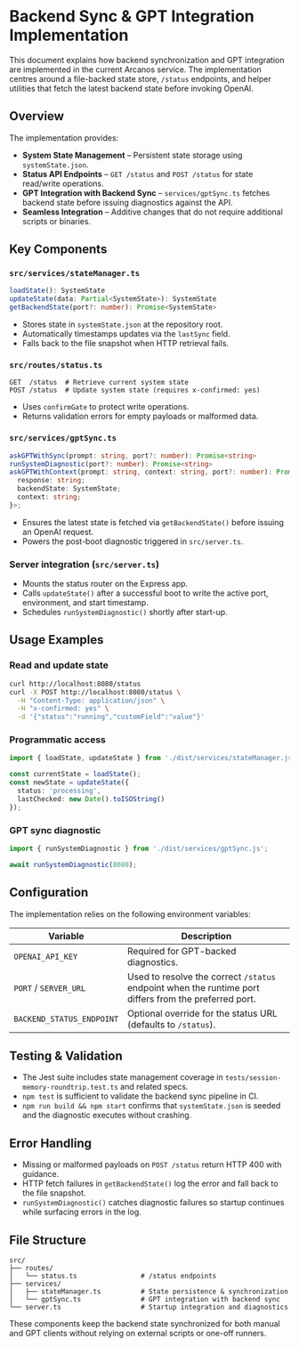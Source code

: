 # Backend Sync & GPT Integration Implementation

This document explains how backend synchronization and GPT integration are
implemented in the current Arcanos service. The implementation centres around a
file-backed state store, `/status` endpoints, and helper utilities that fetch the
latest backend state before invoking OpenAI.

## Overview

The implementation provides:
- **System State Management** – Persistent state storage using
  `systemState.json`.
- **Status API Endpoints** – `GET /status` and `POST /status` for state
  read/write operations.
- **GPT Integration with Backend Sync** – `services/gptSync.ts` fetches backend
  state before issuing diagnostics against the API.
- **Seamless Integration** – Additive changes that do not require additional
  scripts or binaries.

## Key Components

### `src/services/stateManager.ts`
```typescript
loadState(): SystemState
updateState(data: Partial<SystemState>): SystemState
getBackendState(port?: number): Promise<SystemState>
```
- Stores state in `systemState.json` at the repository root.
- Automatically timestamps updates via the `lastSync` field.
- Falls back to the file snapshot when HTTP retrieval fails.

### `src/routes/status.ts`
```http
GET  /status  # Retrieve current system state
POST /status  # Update system state (requires x-confirmed: yes)
```
- Uses `confirmGate` to protect write operations.
- Returns validation errors for empty payloads or malformed data.

### `src/services/gptSync.ts`
```typescript
askGPTWithSync(prompt: string, port?: number): Promise<string>
runSystemDiagnostic(port?: number): Promise<string>
askGPTWithContext(prompt: string, context: string, port?: number): Promise<{
  response: string;
  backendState: SystemState;
  context: string;
}>;
```
- Ensures the latest state is fetched via `getBackendState()` before issuing an
  OpenAI request.
- Powers the post-boot diagnostic triggered in `src/server.ts`.

### Server integration (`src/server.ts`)
- Mounts the status router on the Express app.
- Calls `updateState()` after a successful boot to write the active port,
  environment, and start timestamp.
- Schedules `runSystemDiagnostic()` shortly after start-up.

## Usage Examples

### Read and update state
```bash
curl http://localhost:8080/status
curl -X POST http://localhost:8080/status \
  -H "Content-Type: application/json" \
  -H "x-confirmed: yes" \
  -d '{"status":"running","customField":"value"}'
```

### Programmatic access
```typescript
import { loadState, updateState } from './dist/services/stateManager.js';

const currentState = loadState();
const newState = updateState({
  status: 'processing',
  lastChecked: new Date().toISOString()
});
```

### GPT sync diagnostic
```typescript
import { runSystemDiagnostic } from './dist/services/gptSync.js';

await runSystemDiagnostic(8080);
```

## Configuration

The implementation relies on the following environment variables:

| Variable | Description |
| --- | --- |
| `OPENAI_API_KEY` | Required for GPT-backed diagnostics. |
| `PORT` / `SERVER_URL` | Used to resolve the correct `/status` endpoint when the runtime port differs from the preferred port. |
| `BACKEND_STATUS_ENDPOINT` | Optional override for the status URL (defaults to `/status`). |

## Testing & Validation

- The Jest suite includes state management coverage in
  `tests/session-memory-roundtrip.test.ts` and related specs.
- `npm test` is sufficient to validate the backend sync pipeline in CI.
- `npm run build && npm start` confirms that `systemState.json` is seeded and the
  diagnostic executes without crashing.

## Error Handling

- Missing or malformed payloads on `POST /status` return HTTP 400 with guidance.
- HTTP fetch failures in `getBackendState()` log the error and fall back to the
  file snapshot.
- `runSystemDiagnostic()` catches diagnostic failures so startup continues while
  surfacing errors in the log.

## File Structure

```
src/
├── routes/
│   └── status.ts                # /status endpoints
├── services/
│   ├── stateManager.ts          # State persistence & synchronization
│   └── gptSync.ts               # GPT integration with backend sync
└── server.ts                    # Startup integration and diagnostics
```

These components keep the backend state synchronized for both manual and GPT
clients without relying on external scripts or one-off runners.
